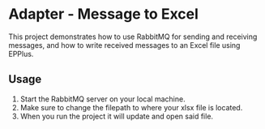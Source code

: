 # Adapter - Message to Excel

This project demonstrates how to use RabbitMQ for sending and receiving messages, and how to write received messages to an Excel file using EPPlus.

## Usage

1. Start the RabbitMQ server on your local machine.
2. Make sure to change the filepath to where your xlsx file is located.
3. When you run the project it will update and open said file.